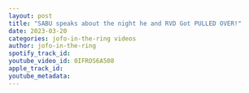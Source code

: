 ```yaml
---
layout: post
title: "SABU speaks about the night he and RVD Got PULLED OVER!"
date: 2023-03-20
categories: jofo-in-the-ring videos
author: jofo-in-the-ring
spotify_track_id: 
youtube_video_id: 0IFROS6A508
apple_track_id: 
youtube_metadata: 
---
```

